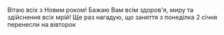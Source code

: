 Вітаю всіх з Новим роком!
Бажаю Вам всім здоров'я, миру та здійснення всіх мрій! 
Ще раз нагадую, що заняття з понеділка 2 січня перенесли на вівторок
